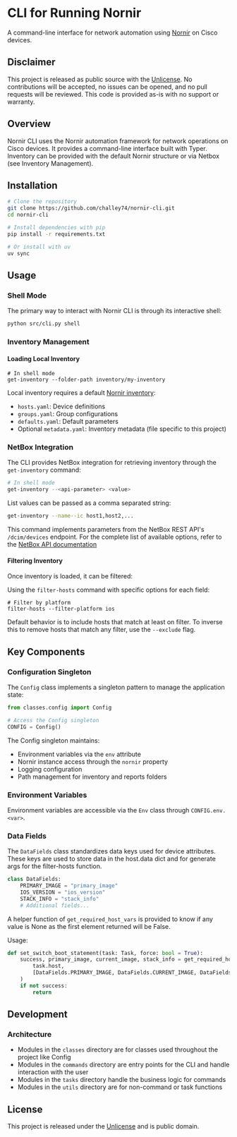 # CLI for Running Nornir

A command-line interface for network automation using [Nornir](https://github.com/nornir-automation/nornir) on Cisco devices.

## Disclaimer

This project is released as public source with the [Unlicense](https://unlicense.org/). No contributions will be accepted, no issues can be opened, and no pull requests will be reviewed. This code is provided as-is with no support or warranty.

## Overview

Nornir CLI uses the Nornir automation framework for network operations on Cisco devices. It provides a command-line interface built with Typer. Inventory can be provided with the default Nornir structure or via Netbox (see Inventory Management).

## Installation

```bash
# Clone the repository
git clone https://github.com/challey74/nornir-cli.git
cd nornir-cli

# Install dependencies with pip
pip install -r requirements.txt

# Or install with uv
uv sync
```

## Usage

### Shell Mode

The primary way to interact with Nornir CLI is through its interactive shell:

```bash
python src/cli.py shell
```

### Inventory Management

#### Loading Local Inventory

```
# In shell mode
get-inventory --folder-path inventory/my-inventory
```

Local inventory requires a default [Nornir inventory](https://nornir.readthedocs.io/en/latest/tutorial/inventory.html):

- `hosts.yaml`: Device definitions
- `groups.yaml`: Group configurations
- `defaults.yaml`: Default parameters
- Optional `metadata.yaml`: Inventory metadata (file specific to this project)

### NetBox Integration

The CLI provides NetBox integration for retrieving inventory through the `get-inventory` command:

```bash
# In shell mode
get-inventory --<api-parameter> <value>
```

List values can be passed as a comma separated string:

```bash
get-inventory --name--ic host1,host2,...
```

This command implements parameters from the NetBox REST API's `/dcim/devices` endpoint. For the complete list of available options, refer to the [NetBox API documentation](https://demo.netbox.dev/api/schema/swagger-ui/)

#### Filtering Inventory

Once inventory is loaded, it can be filtered:

Using the `filter-hosts` command with specific options for each field:

```
# Filter by platform
filter-hosts --filter-platform ios
```

Default behavior is to include hosts that match at least on filter. To inverse this to remove hosts that match any filter, use the `--exclude` flag.

## Key Components

### Configuration Singleton

The `Config` class implements a singleton pattern to manage the application state:

```python
from classes.config import Config

# Access the Config singleton
CONFIG = Config()
```

The Config singleton maintains:

- Environment variables via the `env` attribute
- Nornir instance access through the `nornir` property
- Logging configuration
- Path management for inventory and reports folders

### Environment Variables

Environment variables are accessible via the `Env` class through `CONFIG.env.<var>`.

### Data Fields

The `DataFields` class standardizes data keys used for device attributes.
These keys are used to store data in the host.data dict and for generate args
for the filter-hosts function.

```python
class DataFields:
    PRIMARY_IMAGE = "primary_image"
    IOS_VERSION = "ios_version"
    STACK_INFO = "stack_info"
    # Additional fields...
```

A helper function of `get_required_host_vars` is provided to know if any value is None
as the first element returned will be False.

Usage:

```python
def set_switch_boot_statement(task: Task, force: bool = True):
    success, primary_image, current_image, stack_info = get_required_host_vars(
        task.host,
        [DataFields.PRIMARY_IMAGE, DataFields.CURRENT_IMAGE, DataFields.STACK_INFO],
    )
    if not success:
        return
```

## Development

### Architecture

- Modules in the `classes` directory are for classes used throughout the project like Config
- Modules in the `commands` directory are entry points for the CLI and handle interaction with the user
- Modules in the `tasks` directory handle the business logic for commands
- Modules in the `utils` directory are for non-command or task functions

## License

This project is released under the [Unlicense](https://unlicense.org/) and is public domain.
